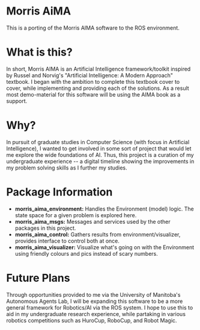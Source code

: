 # Morris AiMA
This is a porting of the Morris AIMA software to the ROS environment.

# What is this?
In short, Morris AIMA is an Artificial Intelligence framework/toolkit inspired by Russel and Norvig's "Artificial Intelligence: A Modern Approach" textbook.
I began with the ambition to complete this textbook cover to cover, while implementing and providing each of the solutions.
As a result most demo-material for this software will be using the AIMA book as a support.

# Why?
In pursuit of graduate studies in Computer Science (with focus in Artificial Intelligence), I wanted to get involved in some sort of project that would let me explore the wide foundations of AI. Thus, this project is a curation of my undergraduate experience -- a digital timeline showing the improvements in my problem solving skills as I further my studies.

# Package Information
- **morris_aima_environment:** Handles the Environment (model) logic. The state space for a given problem is explored here.
- **morris_aima_msgs:** Messages and services used by the other packages in this project.
- **morris_aima_control:** Gathers results from environment/visualizer, provides interface to control both at once.
- **morris_aima_visualizer:** Visualize what's going on with the Environment using friendly colours and pics instead of scary numbers.

# Future Plans
Through opportunities provided to me via the University of Manitoba's Autonomous Agents Lab, I will be expanding this software to be a more general framework for Robotics/AI via the ROS system. I hope to use this to aid in my undergraduate research experience, while partaking in various robotics competitions such as HuroCup, RoboCup, and Robot Magic.


